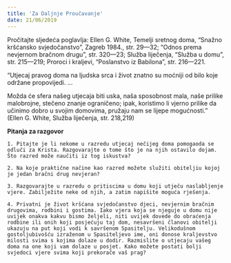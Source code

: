 ```yaml
---
title: 'Za Daljnje Proučavanje'
date: 21/06/2019
---
```


Pročitajte sljedeća poglavlja: Ellen G. White, Temelji sretnog doma, “Snažno kršćansko svjedočanstvo”, Zagreb 1984., str. 29—32; “Odnos prema nevjernom bračnom drugu”, str. 320—23; Služba liječenja, “Služba u domu”, str. 215—219; Proroci i kraljevi, “Poslanstvo iz Babilona”, str. 216—221.

“Utjecaj pravog doma na ljudska srca i život znatno su moćniji od bilo koje održane propovijedi. ...

Možda će sfera našeg utjecaja biti uska, naša sposobnost mala, naše prilike malobrojne, stečeno znanje ograničeno; ipak, koristimo li vjerno prilike da učinimo dobro u svojim domovima, pružaju nam se lijepe mogućnosti.” (Ellen G. White, Služba liječenja, str. 218,219)

**Pitanja za razgovor**

`1.	Pitajte je li nekome u razredu utjecaj nečijeg doma pomogaoda se odluči za Krista. Razgovarajte o tome što je na njih ostavilo dojam. Što razred može naučiti iz tog iskustva?`

`2.	Na koje praktične načine kao razred možete služiti obiteljiu kojoj je jedan bračni drug nevjeran?`

`3.	Razgovarajte u razredu o pritiscima u domu koji utječu naslabljenje vjere. Zabilježite neke od njih, a zatim napišite moguća rješenja.`

`4.	Privatni je život kršćana svjedočanstvo djeci, nevjernim bračnim drugovima, rodbini i gostima. Iako vjera koja se njeguje u domu nije uvijek onakva kakvu bismo željeli, niti uvijek dovede do obraćenja rodbine ili onih koji posjećuju taj dom, nesavršeni članovi obitelji ukazuju na put koji vodi k savršenom Spasitelju. Velikodušnom gostoljubivošću izraženom u Spasiteljevo ime, oni donose kraljevstvo milosti svima s kojima dolaze u dodir. Razmislite o utjecaju vašeg doma na one koji vam dolaze u posjet. Kako možete postati bolji svjedoci vjere svima koji prekorače vaš prag?`
